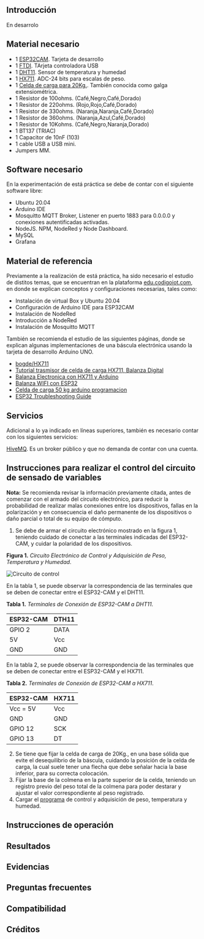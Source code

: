 ## Introducción

En desarrolo

## Material necesario

- 1 [ESP32CAM](https://docs.ai-thinker.com/en/esp32-cam). Tarjeta de desarrollo
- 1 [FTDI](https://ftdichip.com/wp-content/uploads/2020/08/DS_FT232R.pdf). TArjeta controladora USB
- 1 [DHT11](https://www.mouser.com/datasheet/2/758/DHT11-Technical-Data-Sheet-Translated-Version-1143054.pdf). Sensor de temperatura y humedad
- 1 [HX711](https://cdn.sparkfun.com/datasheets/Sensors/ForceFlex/hx711_english.pdf). ADC-24 bits para escalas de peso.
- 1 [Celda de carga para 20Kg.](https://naylampmechatronics.com/sensores/157-celda-de-carga-20kg.html). También conocida como galga extensiométrica.
- 1 Resistor de 100ohms. (Café,Negro,Café,Dorado)
- 1 Resistor de 220ohms. (Rojo,Rojo,Café,Dorado)
- 1 Resistor de 330ohms. (Naranja,Naranja,Café,Dorado)
- 1 Resistor de 360ohms. (Naranja,Azul,Café,Dorado)
- 1 Resistor de 10Kohms. (Café,Negro,Naranja,Dorado)
- 1 BT137 (TRIAC)
- 1 Capacitor de 10nF (103)
- 1 cable USB a USB mini.
- Jumpers MM.

## Software necesario

En la experimentación de está práctica se debe de contar con el siguiente software libre:

- Ubuntu 20.04
- Arduino IDE
- Mosquitto MQTT Broker, Listener en puerto 1883 para 0.0.0.0 y conexiones autentificadas activadas.
- NodeJS. NPM, NodeRed y Node Dashboard.
- MySQL
- Grafana

## Material de referencia

Previamente a la realización de está práctica, ha sido necesario el estudio de distitos temas, que se encuentran en la plataforma [edu.codigoiot.com](https://www.codigoiot.com/), en donde se explican conceptos y configuraciones necesarias, tales como:

- Instalación de virtual Box y Ubuntu 20.04
- Configuración de Arduino IDE para ESP32CAM
- Instalación de NodeRed
- Introducción a NodeRed
- Instalación de Mosquitto MQTT

También se recomienda el estudio de las siguientes páginas, donde se explican algunas implementaciones de una báscula electrónica usando la tarjeta de desarrollo Arduino UNO.

- [bogde/HX711](https://github.com/bogde/HX711)
- [Tutorial trasmisor de celda de carga HX711, Balanza Digital](https://naylampmechatronics.com/blog/25_tutorial-trasmisor-de-celda-de-carga-hx711-balanza-digital.html)
- [Balanza Electronica con HX711 y Arduino](https://controlautomaticoeducacion.com/arduino/balanza-electronica-hx711-arduino/)
- [Balanza WIFI con ESP32](https://www.prometec.net/balanza-wifi-esp32/)
- [Celda de carga 50 kg arduino programacion](https://arduinoque.com/arduino/celda-de-carga-50-kg-arduino-programacion/)
- [ESP32 Troubleshooting Guide](https://randomnerdtutorials.com/esp32-troubleshooting-guide/)

## Servicios

Adicional a lo ya indicado en líneas superiores, también es necesario contar con los siguientes servicios:

[HiveMQ](https://www.hivemq.com/public-mqtt-broker/). Es un broker público y que no demanda de contar con una cuenta.

## Instrucciones para realizar el control del circuito de sensado de variables

**Nota:** Se recomienda revisar la información previamente citada, antes de comenzar con el armado del circuito electrónico, para reducir la probabilidad de realizar malas conexiones entre los dispositivos, fallas en la polarización y en consecuencia el daño permanente de los dispositivos o daño parcial o total de su equipo de cómputo.

1.  Se debe de armar el circuito electrónico mostrado en la figura 1, teniendo cuidado de conectar a las terminales indicadas del ESP32-CAM, y cuidar la polaridad de los dispositivos.

**Figura 1.** *Circuito Electrónico de Control y Adquisición de Peso, Temperatura y Humedad*.

![Circuito de control](https://github.com/OmarAbundis/Habeetat-Colmena-saludable/blob/main/Control_Sensores_Temp_Hum_Peso/Imagenes/Circuito%20de%20control%20de%20peso_temperatura%20y%20humedad.png)

En la tabla 1, se puede observar la correspondencia de las terminales que se deben de conectar entre el ESP32-CAM y el DHT11.

**Tabla 1.** *Terminales de Conexión de ESP32-CAM a DHT11*.

| ESP32-CAM | DTH11|
| ----------|------|
| GPIO 2    | DATA |
| 5V        | Vcc  |
| GND       | GND  |

En la tabla 2, se puede observar la correspondencia de las terminales que se deben de conectar entre el ESP32-CAM y el HX711.

**Tabla 2.** *Terminales de Conexión de ESP32-CAM a HX711*.

| ESP32-CAM | HX711 |
|-----------|-------|
| Vcc = 5V  | Vcc   |
| GND       | GND   |
| GPIO 12   | SCK   |
| GPIO 13   | DT    |

2. Se tiene que fijar la celda de carga de 20Kg., en una base sólida que evite el desequilibrio de la báscula, cuidando la posición de la celda de carga, la cual suele tener una flecha que debe señalar hacia la base inferior, para su correcta colocación.
3. Fijar la base de la colmena en la parte superior de la celda, teniendo un registro previo del peso total de la colmena para poder destarar y ajustar el valor correspondiente al peso registrado.
4. Cargar el [programa](https://github.com/OmarAbundis/Habeetat-Colmena-saludable/blob/main/Control_Sensores_Temp_Hum_Peso/Sensores_Temp_Humedad_Peso_MQTT/Sensores_Temp_Humedad_Peso_MQTT.ino) de control y adquisición de peso, temperatura y humedad.

## Instrucciones de operación

## Resultados

## Evidencias

## Preguntas frecuentes

## Compatibilidad

## Créditos
